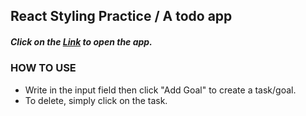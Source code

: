 ## React Styling Practice / A todo app

##### Click on the [Link](https://dazzling-shannon-7d57a0.netlify.app/) to open the app.



### HOW TO USE
- Write in the input field then click "Add Goal" to create a task/goal.
- To delete, simply click on the task.